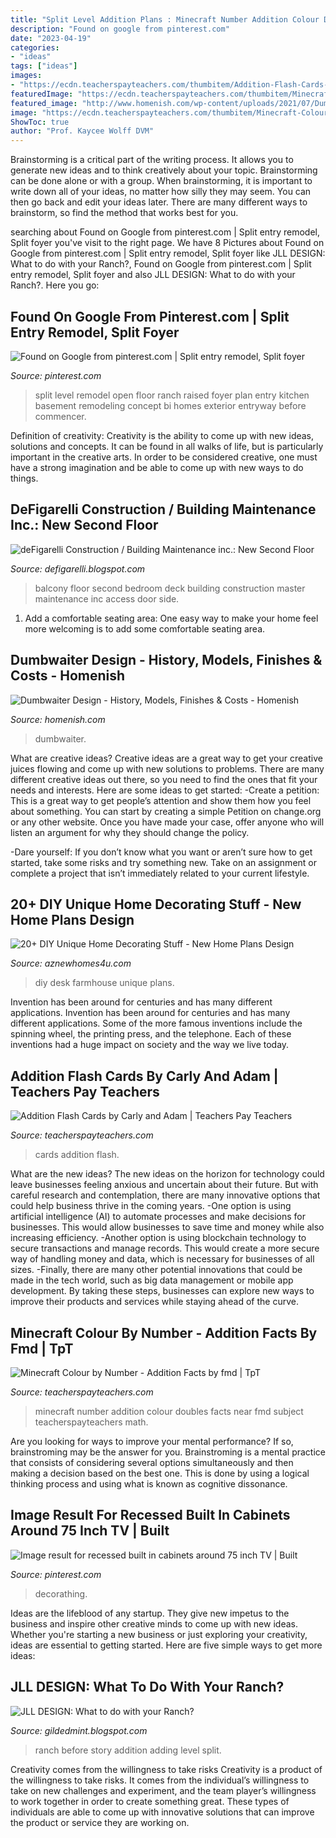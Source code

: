 ```yaml
---
title: "Split Level Addition Plans : Minecraft Number Addition Colour Doubles Facts Near Fmd Subject Teacherspayteachers Math"
description: "Found on google from pinterest.com"
date: "2023-04-19"
categories:
- "ideas"
tags: ["ideas"]
images:
- "https://ecdn.teacherspayteachers.com/thumbitem/Addition-Flash-Cards-1880774-1572958888/original-1880774-2.jpg"
featuredImage: "https://ecdn.teacherspayteachers.com/thumbitem/Minecraft-Colour-by-Number-Addition-Facts-1929113-1556520310/original-1929113-4.jpg"
featured_image: "http://www.homenish.com/wp-content/uploads/2021/07/Dumbwaiter-Design.jpg"
image: "https://ecdn.teacherspayteachers.com/thumbitem/Minecraft-Colour-by-Number-Addition-Facts-1929113-1556520310/original-1929113-4.jpg"
ShowToc: true
author: "Prof. Kaycee Wolff DVM"
---
```



Brainstorming is a critical part of the writing process. It allows you to generate new ideas and to think creatively about your topic. Brainstorming can be done alone or with a group. When brainstorming, it is important to write down all of your ideas, no matter how silly they may seem. You can then go back and edit your ideas later. There are many different ways to brainstorm, so find the method that works best for you.

	

		
searching about Found on Google from pinterest.com | Split entry remodel, Split foyer you've visit to the right page. We have 8 Pictures about Found on Google from pinterest.com | Split entry remodel, Split foyer like JLL DESIGN: What to do with your Ranch?, Found on Google from pinterest.com | Split entry remodel, Split foyer and also JLL DESIGN: What to do with your Ranch?. Here you go:
		
    
## Found On Google From Pinterest.com | Split Entry Remodel, Split Foyer

<img loading=lazy src="https://i.pinimg.com/736x/6b/be/73/6bbe738fab227d2148dd4fdd2e1094a6.jpg" onerror="this.onerror=null;this.src='https://tse3.mm.bing.net/th?id=OIP.meySkpAZK7PYp36FkcK4zQHaFj&amp;pid=15.1';" alt="Found on Google from pinterest.com | Split entry remodel, Split foyer">

_Source: pinterest.com_

>split level remodel open floor ranch raised foyer plan entry kitchen basement remodeling concept bi homes exterior entryway before commencer. 

	

Definition of creativity:
Creativity is the ability to come up with new ideas, solutions and concepts. It can be found in all walks of life, but is particularly important in the creative arts. In order to be considered creative, one must have a strong imagination and be able to come up with new ways to do things.

    
## DeFigarelli Construction / Building Maintenance Inc.: New Second Floor

<img loading=lazy src="http://1.bp.blogspot.com/_2NtviZFT5b4/THbob4mV0GI/AAAAAAAAAFQ/rW49zCjT3eI/s1600/IMG_1329.JPG" onerror="this.onerror=null;this.src='https://tse1.mm.bing.net/th?id=OIP.3SvVeoIZ1zRUV517U9ojUAHaFj&amp;pid=15.1';" alt="deFigarelli Construction / Building Maintenance inc.: New Second Floor">

_Source: defigarelli.blogspot.com_

>balcony floor second bedroom deck building construction master maintenance inc access door side. 

	

1. Add a comfortable seating area: One easy way to make your home feel more welcoming is to add some comfortable seating area.

    
## Dumbwaiter Design - History, Models, Finishes &amp; Costs - Homenish

<img loading=lazy src="http://www.homenish.com/wp-content/uploads/2021/07/Dumbwaiter-Design.jpg" onerror="this.onerror=null;this.src='https://tse2.mm.bing.net/th?id=OIP.NcUhwINSRG-IisBPnb_kcgHaE7&amp;pid=15.1';" alt="Dumbwaiter Design - History, Models, Finishes &amp; Costs - Homenish">

_Source: homenish.com_

>dumbwaiter. 

	

What are creative ideas?
Creative ideas are a great way to get your creative juices flowing and come up with new solutions to problems. There are many different creative ideas out there, so you need to find the ones that fit your needs and interests. Here are some ideas to get started: 
-Create a petition: This is a great way to get people’s attention and show them how you feel about something. You can start by creating a simple Petition on change.org or any other website. Once you have made your case, offer anyone who will listen an argument for why they should change the policy. 

-Dare yourself: If you don’t know what you want or aren’t sure how to get started, take some risks and try something new. Take on an assignment or complete a project that isn’t immediately related to your current lifestyle.

    
## 20+ DIY Unique Home Decorating Stuff - New Home Plans Design

<img loading=lazy src="http://www.aznewhomes4u.com/wp-content/uploads/2017/04/DIY-Farmhouse-Desk-Design-Ideas.jpg" onerror="this.onerror=null;this.src='https://tse3.mm.bing.net/th?id=OIP.ad9lffAxgFNQucxmDCgs4gHaJ3&amp;pid=15.1';" alt="20+ DIY Unique Home Decorating Stuff - New Home Plans Design">

_Source: aznewhomes4u.com_

>diy desk farmhouse unique plans. 

	

Invention has been around for centuries and has many different applications.
Invention has been around for centuries and has many different applications. Some of the more famous inventions include the spinning wheel, the printing press, and the telephone. Each of these inventions had a huge impact on society and the way we live today.

    
## Addition Flash Cards By Carly And Adam | Teachers Pay Teachers

<img loading=lazy src="https://ecdn.teacherspayteachers.com/thumbitem/Addition-Flash-Cards-1880774-1572958888/original-1880774-2.jpg" onerror="this.onerror=null;this.src='https://tse4.mm.bing.net/th?id=OIP.H-iGuZTML3XC5hs705YP4wAAAA&amp;pid=15.1';" alt="Addition Flash Cards by Carly and Adam | Teachers Pay Teachers">

_Source: teacherspayteachers.com_

>cards addition flash. 

	

What are the new ideas?
The new ideas on the horizon for technology could leave businesses feeling anxious and uncertain about their future. But with careful research and contemplation, there are many innovative options that could help business thrive in the coming years. 
-One option is using artificial intelligence (AI) to automate processes and make decisions for businesses. This would allow businesses to save time and money while also increasing efficiency. 
-Another option is using blockchain technology to secure transactions and manage records. This would create a more secure way of handling money and data, which is necessary for businesses of all sizes. 
-Finally, there are many other potential innovations that could be made in the tech world, such as big data management or mobile app development. By taking these steps, businesses can explore new ways to improve their products and services while staying ahead of the curve.

    
## Minecraft Colour By Number - Addition Facts By Fmd | TpT

<img loading=lazy src="https://ecdn.teacherspayteachers.com/thumbitem/Minecraft-Colour-by-Number-Addition-Facts-1929113-1556520310/original-1929113-4.jpg" onerror="this.onerror=null;this.src='https://tse4.mm.bing.net/th?id=OIP.yCXj7_juQqUyxMC_HUFeBwAAAA&amp;pid=15.1';" alt="Minecraft Colour by Number - Addition Facts by fmd | TpT">

_Source: teacherspayteachers.com_

>minecraft number addition colour doubles facts near fmd subject teacherspayteachers math. 

	

Are you looking for ways to improve your mental performance? If so, brainstroming may be the answer for you. Brainstroming is a mental practice that consists of considering several options simultaneously and then making a decision based on the best one. This is done by using a logical thinking process and using what is known as cognitive dissonance.

    
## Image Result For Recessed Built In Cabinets Around 75 Inch TV | Built

<img loading=lazy src="https://i.pinimg.com/736x/4f/96/b3/4f96b371cfa8326eeeca5bc25bacf9ab.jpg" onerror="this.onerror=null;this.src='https://tse4.mm.bing.net/th?id=OIP.fO0sz8tDSN_n3dUJz8h7VgAAAA&amp;pid=15.1';" alt="Image result for recessed built in cabinets around 75 inch TV | Built">

_Source: pinterest.com_

>decorathing. 

	

Ideas are the lifeblood of any startup. They give new impetus to the business and inspire other creative minds to come up with new ideas. Whether you're starting a new business or just exploring your creativity, ideas are essential to getting started. Here are five simple ways to get more ideas: 

    
## JLL DESIGN: What To Do With Your Ranch?

<img loading=lazy src="https://4.bp.blogspot.com/-tfKngzRODIY/V0RTqRfiaKI/AAAAAAAALs4/cDN50zkd7OwtMoiGC-xDbKzNEh4TiRbsQCKgB/s1600/Screen%2BShot%2B2016-05-24%2Bat%2B9.02.34%2BAM.png" onerror="this.onerror=null;this.src='https://tse2.mm.bing.net/th?id=OIP.yY_9y2EB40-Ai9lXwFML9wHaGM&amp;pid=15.1';" alt="JLL DESIGN: What to do with your Ranch?">

_Source: gildedmint.blogspot.com_

>ranch before story addition adding level split. 

	

Creativity comes from the willingness to take risks
Creativity is a product of the willingness to take risks. It comes from the individual’s willingness to take on new challenges and experiment, and the team player’s willingness to work together in order to create something great. These types of individuals are able to come up with innovative solutions that can improve the product or service they are working on.

